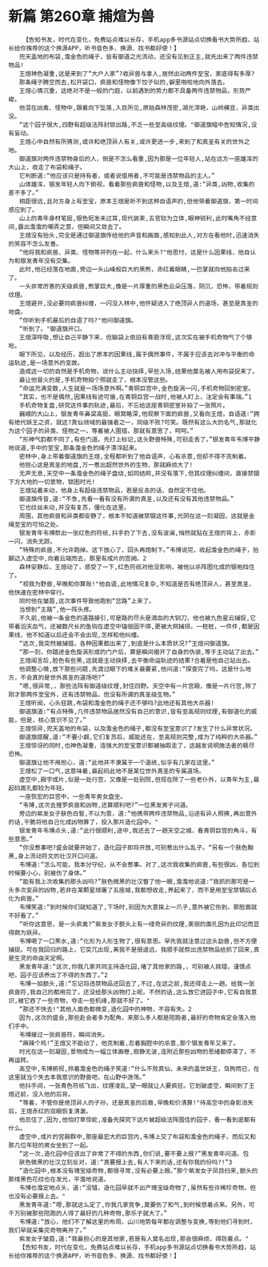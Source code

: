 # 新篇 第260章 捕煊为兽
        【告知书友，时代在变化，免费站点难以长存，手机app多书源站点切换看书大势所趋，站长给你推荐的这个换源APP，听书音色多、换源、找书都好使！】
       兜天盖地的布袋,澹金色的绳子，皆有御道之光流动，还没有见到正主,就先出来了两件违禁物品!
       王煊神色凝重,这是来到了“大户人家”?收异兽与拿人,居然出动两件至宝，家底得有多厚?
       那条绳子腾空而去,松开袋口，疯兽和怪物像下饺子似的,僻里啪啦地向外落去。
       王煊心情沉重，这绝对不是一般的门庭，以前遇到的势力都不具备两件违禁物品，形势严峻。
       他混在凶禽、怪物中,跟着向下坠落,入目所见,原始森林茂密,湖光滓艳，山岭横亘，异类出没。
       “这个园子很大,四野有超级法阵封锁出路,不乏一些至高级纹理。"御道旗暗中告知情况,没有妄动。
       王煊心中自然有所猜测,或许和绝顶异人有关,或许更进一步,来到了和真圣有关的世外之地。
       御道旗对两件违禁物身后的人，倒是不怎么看重,因为那是一位年轻人,站在远方一座雄浑的大山上，收走了布袋和绳子。
       它判断道:“他应该只是持有者，或者说借用者,不可能是违禁物品的主人。”
       山体雄浑，银发年轻人向下俯视，看着那些疯兽和怪物,以及王煊,道:“异类,凶物,收集的差不多了。”
       相距很远,且对方身上有至宝，原本王煊是听不到这种自语声的,但他带着御道旗，第一时间感应到了。
       山上的青年身材笔挺,银色短发未过耳,现代装束,五官较为立体,眼神锐利,此时嘴角不经意间,露出澹澹的嘲弄之意，但瞬间又敛去了。
       王煊没有抬头,完全是通过御道旗传给他的声音和画面,感知到此人,对方在看他时,迅速消失的笑容不怎么友善。
       “他将我和疯兽、异类、怪物等并列在一起，什么来头?"他思忖，这是什么因果线，他自认为和银发青年没有交集。
       此时,他已经落在地面,旁边一头山峰般巨大的黑熊，赤红着眼睛,一巴掌就向他拍击过来了。
       一头非常厉害的天级疯兽,熊掌巨大,像是一片厚重的黑色云朵压落，阴沉，恐怖，带着规则纹理。
       王煊避开,没必要同疯兽纠缠，一闪没入林中,他怀疑进入了绝顶异人的道场，甚至是真圣的地盘。
       “你听到手机最后的自语了吗?"他问御道旗。
       “听到了。"御道旗开口。
       王煊深呼吸,想让自己平静下来，但脑袋上依旧有青筋浮现,这次实在被手机奇物气了个够呛。
       眼下所见，以及经历，超出了原本的因果线,属于偶然事件，不属于应该去对冲与平衡的命运轨迹,是一场意外的变故。
       造成这一切的自然是手机奇物，说什么主动抉择,早些入场,结果他莫名被人用布袋捉来了。
       最让他冒火的是,手机奇物拍个照就走了，根本没管这些。
       “命运充满变数,人生就是一场场意外啊。”青铜巨宫中,金色旋涡一闪,手机奇物回到密室。
       “其实，也不是偶然,因果线有迹可循,在青铜巨宫一战时,他被人盯上，注定会有事端。”1
       手机奇物复盘,研究这件事的轨迹,最后，不忘给这座青铜密室补拍了一张照片。
       巍峨的大山上，银发青年鼻梁高挺，眼窝略深,他观察下面的疯兽,又看向王煊，自语道:“拥有绝代妖王之资，就这?真仙领域的最强者之一，同级不败?可笑。既然有这么大的名气,那就化为这个园子的异类、怪物之一，等着被人围猎，那就有意思了，呵呵。”
       “形神气韵都不同了,有些门道。先打上标记,这头野兽特殊,可别走丢了。”银发青年韦博平静地说道,手中的至宝,那条澹金色的绳子漂浮起来。
       密林中,身上带着御道旗的王煊,全程都听到了他自语声，心有杀意,但却不得不克制着。
       他担心这是真圣的地盘,万一惹出超然世外的生物，那就麻烦大了!
       无声无息,天空中一条澹金色的绳子盘绕,如同结网,并没有落下,但其纹理纠缠间，直接禁锢下方大地的一切景物，锁困时光!
       王煊站着未动，他身上有超级违禁物品，若是反击的话，自然定不住他。
       御道旗传音,道:“不急,先看一看有没有所谓的真圣,以及还有没有其他违禁物品。”
       它也纹丝未动,并没有复苏，僵化在这里。
       周围，其他疯兽和异类都安静了，根本不知道被禁锢这件事,光阴在这一刻凝固，这就是金绳至宝的可怕之处。
       银发青年韦博祭出一张红色的符纸,抖手扔了下去,没有波澜,悄然就贴在王煊的背上，赤影一闪，消失无踪。
       “特殊的疯兽,不允许跑掉。这下放心了，回头再炮制下。”韦博说完，收起澹金色的绳子，抬脚迈入虚空中,向着云端而去，那里有成片的宫阙。2
       森林安静后，王煊动了，感受了一下,红色符纸对他没影响，被他以杀阵图化成的银袍挡住了。
       “视我为野兽,早晚和你算账!"他自语,此地情况复杂,不知道是否有绝顶异人，甚至真圣，他快速在密林中穿行。
       同时他在皱眉,这次事件导致他跑到“岔路”上来了。
       当想到“主路”,他一阵头疼。
       不久前,他被一条金色的道路接引,可是路的尽头是滴血的大钏刀，他也被九色星云捕捉,它带着滔天血气，还被数尺长的鱼钩在虚空中锚佃固不停,更被大网捕捞。一桩桩，一件件,都是因果线，他不知道以后还会不会出现,怎样和他纠缠。
       “这次,我突然被捕猎，各种因果都出来了,到底是什么本质状况?”王煊问御道旗。
       “那一刻，你踏进金色旋涡形成的门户后，算是瞬间揭开了自身的伪装,等于主动站了出去。”
       王煊闻言后,脸色有些黑,这就是主动抉择,去平衡命运轨迹的结果?合着是他自己站出去。
       他调整心境,放下那些问题,先渡过眼下的难关最要紧,他问道:“探查完了吗，这是什么地方，不会真的是世外真圣的道场吧?”
       “嗯,很异常,，那些法阵有御道级纹理,封住四野。天空中有一片宫殿，像是一片行宫,除了刚才那两件至宝外，还有违禁物品，但没有所谓的真圣级生物。”
       王煊听闻，心头狂跳,布袋和澹金色的绳子还不够吗?此地还有其他大杀器!
       御道旗道:“有点特殊,几件违禁物品居然没有自己的意识,皆有至高规则纹理,有御道化的威能，但是，核心意识不见了。”
       王煊惊异,兜天盖地的布袋，以及澹金色的绳子,都没有至宝意识了?发生了什么异常状况。
       御道旗提醒,道:“不要小觑,它们复苏后，威能还在，至高规则完整,成为了纯粹的大杀器。”
       王煊惊讶的同时,也神色凝重，连强大的至宝意识都被抽取走了，这越发说明施法者的极尽恐怖。
       御道旗让他不用担心，道:“此地并不隶属于一个道统,似乎有几家在这里。”
       王煊松了一口气,这意味着,最起码此地不是某位世外真圣的专属道场。
       虚空中,殿宇成片,似是一处行宫，又像是一处别院,但现在除了一些老仆外，以青年为主,最起码面孔都较为年轻。
       一座恢宏的巨宫中，一些青年男女盘坐。
       “韦博,这次去搜罗疯兽和凶物,还算顺利吧?”一位黑发男子问道。
       旁边的紫发女子肤色白皙,不以为意，道:“他携带两件违禁物品,沿途有异人照拂,再出意外的话,干脆将他自己化成凶物算了，投入那片造化园中。"
       银发青年韦博点头,道:“此行很顺利,途中,我还去了一趟天空之城，看青铜巨宫的角斗，有些意思。”
       “你没惹事吧?盛会就要开始了，造化园子即将开放,可别惹出什么乱子。“另有一个肤色黝黑,身上流动符文的壮汉开口问道。
       韦博道:“怎么可能，我本分守纪，从不会惹事。对了,这次我收集的疯兽,有些很凶，各位到时候要小心，别被伤了身体。”
       “能有我上次收集的那头凶吗?”肤色微黑的壮汉瞥了他一眼,澹澹地说道:“我抓的那可是一头多次变异的凶物,若非在某颗星球屠了五座城,我都想收走,养起来了，而不是用至宝禁锢后点化为疯兽。”
       韦博笑道:“到时候你们就知道了,下场时,别因为大意挨上一爪子,意外被它伤到，那脸面就不好看了。”
       “听你这意思，是一头疯禽?”紫发女子额头上有一缕奇异的纹理,美丽的面孔因为此印记而显得颇为妖异。
       韦博喝了一口茶水,道:“化形为人形生物了,很有意思。早先我就注意过这头勐兽,但不方便捕捉。可在我回归的路上，它突兀出现,离我不是很遥远，我顺手就祭出违禁物品给抓了回来,真是生灵的命由天定啊。
       黑发青年道:“这次,你我几家共同主持造化园,堵了其他家的路,，可别被人挑错，谨慎点吧，园子应该养出了不得的东西了。”2
       韦博一拍额头,道:“忘记将违禁物品还回去了,不过,在这之前,我还得走上一趟。给我一张疯兽符,我自己的都用完了，还没给那头凶物打上呢。不然的话,这么放它进园子中,它有自我意识,被它吞了一些奇物，夺走一些机缘,那就不好了。"
       “那还不快去!"其他人面色都微变,造化园中的神物，不容有失。2
       因为,这次的盛会,那些赴会者多为配角，来那么多人都是陪跑者,最好的奇物肯定会落入他们手中。
       韦博接过一张疯兽符，瞬间消失。
       “麻辣个鸡!”王煊又不能动了，他克制着,忍着胸腔中的杀意,那个银发青年又来了。
       时光在这一刻凝固,景物成为一幅立体画卷,寂静无波,连附近那些凶物的思绪都停滞了，不再运转。
       高空中,韦博俯视,拎着澹金色的绳子笑道:“什么不败真仙，未来的盖世妖王，刍狗而已，在这里就当个失去本我意识的野兽吧，在山野中游荡。”
       他抖手间，一张青色符纸飞出，纹理凌乱,望一眼就让人要疯狂。它划破虚空，瞬间到了王煊近前，没入他的后背。
       “等着，不管你是绝顶异人的子孙，还是真圣的后裔,早晚和价清算!"待高空中的身影消失后，王煊赤红的双眼恢复清澈。
       他忍住了,因为,他怕打草惊蛇,准备先探究下这片被超级法阵围住的园子，看一看到底都有什么。
       虚空中,成片的宫殿群中,那座最宏大的巨宫内,韦博上交了布袋和澹金色的绳子，而后又和那几位年轻的男女坐到了一起。
       “这一次,造化园中应该出了非常了不得的东西,你们说,要不要上报?”黑发青年问道。包
       肤色微黑的壮汉立刻反对，道:“真要报上去,有人下来的话,还有你我的份吗?!”3
       “造化园中,根本没有瑰宝级奇物,都很寻常,没有必要上报。”那个紫发女子凤目扫来,额头的那缕黑色花纹也在发光，平澹地说道。
       韦博也澹定地点头，道:“没错，造化园早就不出产瑰宝级奇物了,虽然有些许稀珍奇物，但也没有必要报上去。"
       黑发青年道:“嗯,那就这么定了,你我几家竞争,莫要伤了和气,到时候悠着点来。另外，可千万别被那些陪跑的人得了最好的几种奇物,那乐子就大了。”
       韦博道:“放心，他们不了解这里的布局，山川地势每年都在调整与变换,等到他们寻到时，我们早就采集完奇物离开了。”
       紫发女子皱眉,道:“我最担心的是其他家,若是有人莫名出现,那会很麻烦，得防着点。"
       【告知书友，时代在变化，免费站点难以长存，手机app多书源站点切换看书大势所趋，站长给你推荐的这个换源APP，听书音色多、换源、找书都好使！】
